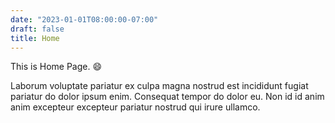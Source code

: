 ```yaml
---
date: "2023-01-01T08:00:00-07:00"
draft: false
title: Home
---
```


This is Home Page. :smile:

Laborum voluptate pariatur ex culpa magna nostrud est incididunt fugiat
pariatur do dolor ipsum enim. Consequat tempor do dolor eu. Non id id anim anim
excepteur excepteur pariatur nostrud qui irure ullamco.
